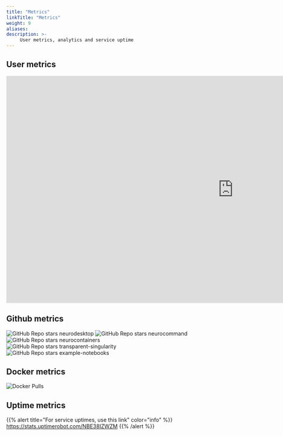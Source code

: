 ```yaml
---
title: "Metrics"
linkTitle: "Metrics"
weight: 9
aliases:
description: >-
     User metrics, analytics and service uptime
---
```


## User metrics

<iframe width=1200px height=600px src="https://lookerstudio.google.com/embed/reporting/1b5d3da0-7a67-4440-bc3c-95bd6fd94f18/page/2VKTD" frameborder="0" style="border:0"></iframe>

## Github metrics
![GitHub Repo stars neurodesktop](https://img.shields.io/github/NeuroDesk/neurodesktop)
![GitHub Repo stars neurocommand](https://img.shields.io/github/NeuroDesk/neurocommand)
![GitHub Repo stars neurocontainers](https://img.shields.io/github/NeuroDesk/neurocontainers)
![GitHub Repo stars transparent-singularity](https://img.shields.io/github/NeuroDesk/transparent-singularity)
![GitHub Repo stars example-notebooks](https://img.shields.io/github/NeuroDesk/example-notebooks)


## Docker metrics
![Docker Pulls](https://img.shields.io/docker/pulls/vnmd/neurodesktop)

## Uptime metrics

{{% alert title="For service uptimes, use this link" color="info" %}}
https://stats.uptimerobot.com/NBE38IZWZM
{{% /alert %}}

